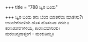 +++
title = "788 ಜ್ವರ ಬಂದು"

+++
ಜ್ವರ ಬಂದು ತನು ಬೆಂದ ಯಾತನೆಯ ಮಾತೇನು?।  
ಉರಿಬೇಗೆಯಿಳಿಯೆ ಹೊಸ ಹೊಸಬನಾ ನರನು॥  
ಕರಣತಪನೆಗಳಿಳಿಯೆ, ಕಾರಣವದೇನಿರಲಿ।  
ಮರುಜನ್ಮವಾತ್ಮಂಗೆ - ಮಂಕುತಿಮ್ಮ॥  
